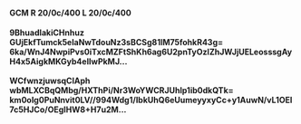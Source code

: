 #### GCM R 20/0c/400 L 20/0c/400
**9BhuadIakiCHnhuz**<br/>**GUjEkfTumck5elaNwTdouNz3sBCSg81lM75fohkR43g=**<br/>**6ka/WnJ4NwpiPvs0iTxcMZFtShKh6ag6U2pnTyOzlZhJWJjUELeosssgAyH4x5AigkMKGyb4eIIwPkMJ...**<br/><br/>
**WCfwnzjuwsqClAph**<br/>**wbMLXCBqQMbg/HXThPi/Nr3WoYWCRJUhlp1ib0dkQTk=**<br/>**km0oIg0PuNnvit0LV//994Wdg1/IbkUhQ6eUumeyyxyCc+y1AuwN/vL1OEl7c5HJCo/OEgIHW8+H7u2M...**